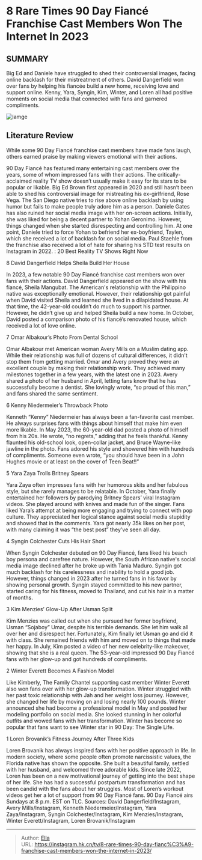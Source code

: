 # 8 Rare Times 90 Day Fiancé Franchise Cast Members Won The Internet In 2023


## SUMMARY 


 Big Ed and Daniele have struggled to shed their controversial images, facing online backlash for their mistreatment of others. 
 David Dangerfield won over fans by helping his fiancée build a new home, receiving love and support online. 
 Kenny, Yara, Syngin, Kim, Winter, and Loren all had positive moments on social media that connected with fans and garnered compliments. 

![iamge](https://static1.srcdn.com/wordpress/wp-content/uploads/2023/11/8-rare-times-90-day-fiance-franchise-cast-members-won-the-internet-in-2023.jpg)

## Literature Review
While some 90 Day Fiancé franchise cast members have made fans laugh, others earned praise by making viewers emotional with their actions.




90 Day Fiancé has featured many entertaining cast members over the years, some of whom impressed fans with their actions. The critically-acclaimed reality TV show doesn’t usually make it easy for its stars to be popular or likable. Big Ed Brown first appeared in 2020 and still hasn’t been able to shed his controversial image for mistreating his ex-girlfriend, Rose Vega. The San Diego native tries to rise above online backlash by using humor but fails to make people truly adore him as a person.
Daniele Gates has also ruined her social media image with her on-screen actions. Initially, she was liked for being a decent partner to Yohan Geronimo. However, things changed when she started disrespecting and controlling him. At one point, Daniele tried to force Yohan to befriend her ex-boyfriend, Taylen, which she received a lot of backlash for on social media. Paul Staehle from the franchise also received a lot of hate for sharing his STD test results on Instagram in 2022.
 : 20 Best Reality TV Shows Right Now









 








 8  David Dangerfield Helps Sheila Build Her House 
        

In 2023, a few notable 90 Day Fiancé franchise cast members won over fans with their actions. David Dangerfield appeared on the show with his fiancé, Sheila Mangubat. The American&#39;s relationship with the Philippino native was exceptionally emotional. However, their relationship got painful when David visited Sheila and learned she lived in a dilapidated house. At that time, the 42-year-old couldn’t do much to support his partner. However, he didn’t give up and helped Sheila build a new home. In October, David posted a comparison photo of his fiancé’s renovated house, which received a lot of love online.





 7  Omar Albakour’s Photo From Dental School 


Omar Albakour met American woman Avery Mills on a Muslim dating app. While their relationship was full of dozens of cultural differences, it didn’t stop them from getting married. Omar and Avery proved they were an excellent couple by making their relationship work. They achieved many milestones together in a few years, with the latest one in 2023. Avery shared a photo of her husband in April, letting fans know that he has successfully become a dentist. She lovingly wrote, “so proud of this man,” and fans shared the same sentiment.





 6  Kenny Niedermeier’s Throwback Photo 
        

Kenneth “Kenny” Niedermeier has always been a fan-favorite cast member. He always surprises fans with things about himself that make him even more likable. In May 2023, the 60-year-old dad posted a photo of himself from his 20s. He wrote, “no regrets,” adding that he feels thankful. Kenny flaunted his old-school look, open-collar jacket, and Bruce Wayne-like jawline in the photo. Fans adored his style and showered him with hundreds of compliments. Someone even wrote, “you should have been in a John Hughes movie or at least on the cover of Teen Beat!!”





 5  Yara Zaya Trolls Britney Spears 


Yara Zaya often impresses fans with her humorous skits and her fabulous style, but she rarely manages to be relatable. In October, Yara finally entertained her followers by parodying Britney Spears’ viral Instagram videos. She played around with knives and made fun of the singer. Fans liked Yara’s attempt at being more engaging and trying to connect with pop culture. They appreciated her logical stance against social media stupidity and showed that in the comments. Yara got nearly 35k likes on her post, with many claiming it was “the best post” they’ve seen all day.





 4  Syngin Colchester Cuts His Hair Short 
        

When Syngin Colchester debuted on 90 Day Fiancé, fans liked his beach boy persona and carefree nature. However, the South African native&#39;s social media image declined after he broke up with Tania Maduro. Syngin got much backlash for his carelessness and inability to hold a good job. However, things changed in 2023 after he turned fans in his favor by showing personal growth. Syngin stayed committed to his new partner, started caring for his fitness, moved to Thailand, and cut his hair in a matter of months.





 3  Kim Menzies’ Glow-Up After Usman Split 


Kim Menzies was called out when she pursued her former boyfriend, Usman “Sojaboy” Umar, despite his terrible demands. She let him walk all over her and disrespect her. Fortunately, Kim finally let Usman go and did it with class. She remained friends with him and moved on to things that made her happy. In July, Kim posted a video of her new celebrity-like makeover, showing that she is a real queen. The 53-year-old impressed 90 Day Fiancé fans with her glow-up and got hundreds of compliments.





 2  Winter Everett Becomes A Fashion Model 
        

Like Kimberly, The Family Chantel supporting cast member Winter Everett also won fans over with her glow-up transformation. Winter struggled with her past toxic relationship with Jah and her weight loss journey. However, she changed her life by moving on and losing nearly 100 pounds. Winter announced she had become a professional model in May and posted her modeling portfolio on social media. She looked stunning in her colorful outfits and wowed fans with her transformation. Winter has become so popular that fans want to see Winter star in 90 Day: The Single Life.





 1  Loren Brovanik’s Fitness Journey After Three Kids 
        

Loren Brovanik has always inspired fans with her positive approach in life. In modern society, where some people often promote narcissistic values, the Florida native has shown the opposite. She built a beautiful family, settled with her husband, and welcomed three adorable kids. Since late 2022, Loren has been on a new motivational journey of getting into the best shape of her life. She has had a successful postpartum transformation and has been candid with the fans about her struggles. Most of Loren’s workout videos get her a lot of support from 90 Day Fiancé fans.
90 Day Fiancé airs Sundays at 8 p.m. EST on TLC.
Sources: David Dangerfield/Instagram, Avery Mills/Instagram, Kenneth Niedermeier/Instagram, Yara Zaya/Instagram, Syngin Colchester/Instagram, Kim Menzies/Instagram, Winter Everett/Instagram, Loren Brovanik/Instagram

---

> Author: [Ella](https://instagram.hk.cn/)  
> URL: https://instagram.hk.cn/tv/8-rare-times-90-day-fianc%C3%A9-franchise-cast-members-won-the-internet-in-2023/  

